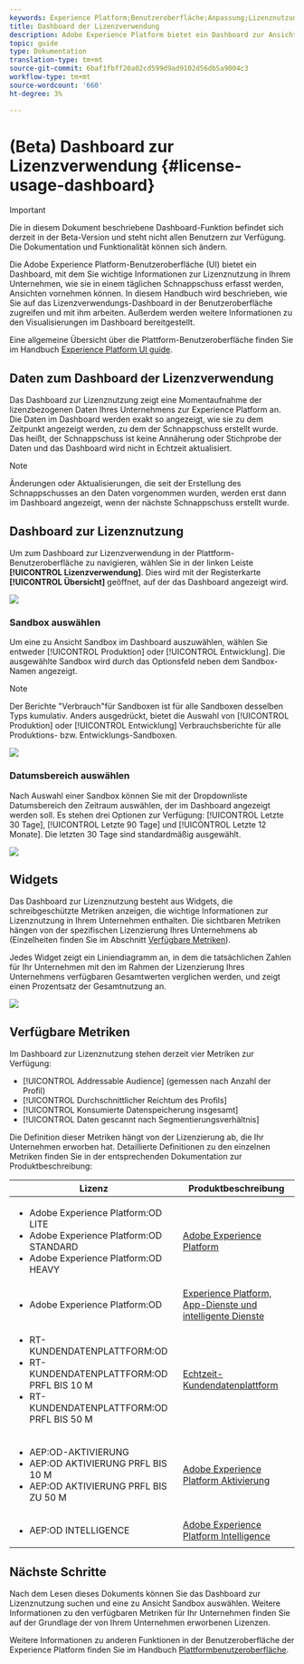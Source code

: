 ```yaml
---
keywords: Experience Platform;Benutzeroberfläche;Anpassung;Lizenznutzung Dashboard;Dashboard;Lizenzverwendung;Berechtigungen;Verbrauch
title: Dashboard der Lizenzverwendung
description: Adobe Experience Platform bietet ein Dashboard zur Ansicht wichtiger Informationen zur Lizenznutzung in Ihrem Unternehmen.
topic: guide
type: Dokumentation
translation-type: tm+mt
source-git-commit: 6baf1fbff20a02cd599d9ad9102d56db5a9004c3
workflow-type: tm+mt
source-wordcount: '660'
ht-degree: 3%

---
```



# (Beta) Dashboard zur Lizenzverwendung {#license-usage-dashboard}

>[!IMPORTANT]
>
>Die in diesem Dokument beschriebene Dashboard-Funktion befindet sich derzeit in der Beta-Version und steht nicht allen Benutzern zur Verfügung. Die Dokumentation und Funktionalität können sich ändern.

Die Adobe Experience Platform-Benutzeroberfläche (UI) bietet ein Dashboard, mit dem Sie wichtige Informationen zur Lizenznutzung in Ihrem Unternehmen, wie sie in einem täglichen Schnappschuss erfasst werden, Ansichten vornehmen können. In diesem Handbuch wird beschrieben, wie Sie auf das Lizenzverwendungs-Dashboard in der Benutzeroberfläche zugreifen und mit ihm arbeiten. Außerdem werden weitere Informationen zu den Visualisierungen im Dashboard bereitgestellt.

Eine allgemeine Übersicht über die Plattform-Benutzeroberfläche finden Sie im Handbuch [Experience Platform UI guide](../../landing/ui-guide.md).

## Daten zum Dashboard der Lizenzverwendung

Das Dashboard zur Lizenznutzung zeigt eine Momentaufnahme der lizenzbezogenen Daten Ihres Unternehmens zur Experience Platform an. Die Daten im Dashboard werden exakt so angezeigt, wie sie zu dem Zeitpunkt angezeigt werden, zu dem der Schnappschuss erstellt wurde. Das heißt, der Schnappschuss ist keine Annäherung oder Stichprobe der Daten und das Dashboard wird nicht in Echtzeit aktualisiert.

>[!NOTE]
>
>Änderungen oder Aktualisierungen, die seit der Erstellung des Schnappschusses an den Daten vorgenommen wurden, werden erst dann im Dashboard angezeigt, wenn der nächste Schnappschuss erstellt wurde.

## Dashboard zur Lizenznutzung

Um zum Dashboard zur Lizenzverwendung in der Plattform-Benutzeroberfläche zu navigieren, wählen Sie in der linken Leiste **[!UICONTROL Lizenzverwendung]**. Dies wird mit der Registerkarte **[!UICONTROL Übersicht]** geöffnet, auf der das Dashboard angezeigt wird.

![](../images/license-usage/dashboard-overview.png)

### Sandbox auswählen

Um eine zu Ansicht Sandbox im Dashboard auszuwählen, wählen Sie entweder [!UICONTROL Produktion] oder [!UICONTROL Entwicklung]. Die ausgewählte Sandbox wird durch das Optionsfeld neben dem Sandbox-Namen angezeigt.

>[!NOTE]
>
>Der Berichte &quot;Verbrauch&quot;für Sandboxen ist für alle Sandboxen desselben Typs kumulativ. Anders ausgedrückt, bietet die Auswahl von [!UICONTROL Produktion] oder [!UICONTROL Entwicklung] Verbrauchsberichte für alle Produktions- bzw. Entwicklungs-Sandboxen.

![](../images/license-usage/select-sandbox.png)

### Datumsbereich auswählen

Nach Auswahl einer Sandbox können Sie mit der Dropdownliste Datumsbereich den Zeitraum auswählen, der im Dashboard angezeigt werden soll. Es stehen drei Optionen zur Verfügung: [!UICONTROL Letzte 30 Tage], [!UICONTROL Letzte 90 Tage] und [!UICONTROL Letzte 12 Monate]. Die letzten 30 Tage sind standardmäßig ausgewählt.

![](../images/license-usage/select-date-range.png)

## Widgets

Das Dashboard zur Lizenznutzung besteht aus Widgets, die schreibgeschützte Metriken anzeigen, die wichtige Informationen zur Lizenznutzung in Ihrem Unternehmen enthalten. Die sichtbaren Metriken hängen von der spezifischen Lizenzierung Ihres Unternehmens ab (Einzelheiten finden Sie im Abschnitt [Verfügbare Metriken](#available-metrics)).

Jedes Widget zeigt ein Liniendiagramm an, in dem die tatsächlichen Zahlen für Ihr Unternehmen mit den im Rahmen der Lizenzierung Ihres Unternehmens verfügbaren Gesamtwerten verglichen werden, und zeigt einen Prozentsatz der Gesamtnutzung an.

![](../images/license-usage/widgets.png)

## Verfügbare Metriken

Im Dashboard zur Lizenznutzung stehen derzeit vier Metriken zur Verfügung:

* [!UICONTROL Addressable Audience]  (gemessen nach Anzahl der Profil)
* [!UICONTROL Durchschnittlicher Reichtum des Profils]
* [!UICONTROL Konsumierte Datenspeicherung insgesamt]
* [!UICONTROL Daten gescannt nach Segmentierungsverhältnis]

Die Definition dieser Metriken hängt von der Lizenzierung ab, die Ihr Unternehmen erworben hat. Detaillierte Definitionen zu den einzelnen Metriken finden Sie in der entsprechenden Dokumentation zur Produktbeschreibung:

| Lizenz | Produktbeschreibung |
|---|---|
| <ul><li>Adobe Experience Platform:OD LITE</li><li>Adobe Experience Platform:OD STANDARD</li><li>Adobe Experience Platform:OD HEAVY</li></ul> | [Adobe Experience Platform](https://helpx.adobe.com/legal/product-descriptions/adobe-experience-platform.html) |
| <ul><li>Adobe Experience Platform:OD</li></ul> | [Experience Platform, App-Dienste und intelligente Dienste](https://helpx.adobe.com/legal/product-descriptions/exp-platform-app-svcs.html) |
| <ul><li>RT-KUNDENDATENPLATTFORM:OD</li><li>RT-KUNDENDATENPLATTFORM:OD PRFL BIS 10 M</li><li>RT-KUNDENDATENPLATTFORM:OD PRFL BIS 50 M</li></ul> | [Echtzeit-Kundendatenplattform](https://helpx.adobe.com/legal/product-descriptions/real-time-customer-data-platform.html) |
| <ul><li>AEP:OD-AKTIVIERUNG</li><li>AEP:OD AKTIVIERUNG PRFL BIS 10 M</li><li>AEP:OD AKTIVIERUNG PRFL BIS ZU 50 M</li></ul> | [Adobe Experience Platform Aktivierung](https://helpx.adobe.com/legal/product-descriptions/adobe-experience-platform0.html) |
| <ul><li>AEP:OD INTELLIGENCE</li></ul> | [Adobe Experience Platform Intelligence](https://helpx.adobe.com/legal/product-descriptions/adobe-experience-platform-intelligence---product-description.html) |

## Nächste Schritte

Nach dem Lesen dieses Dokuments können Sie das Dashboard zur Lizenznutzung suchen und eine zu Ansicht Sandbox auswählen. Weitere Informationen zu den verfügbaren Metriken für Ihr Unternehmen finden Sie auf der Grundlage der von Ihrem Unternehmen erworbenen Lizenzen.

Weitere Informationen zu anderen Funktionen in der Benutzeroberfläche der Experience Platform finden Sie im Handbuch [Plattformbenutzeroberfläche](../../landing/ui-guide.md).